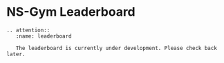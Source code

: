 # NS-Gym Leaderboard

```{eval-rst}
.. attention::
   :name: leaderboard

   The leaderboard is currently under development. Please check back later.